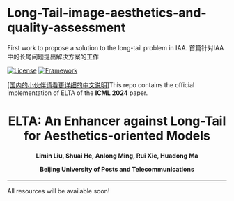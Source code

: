 # Long-Tail-image-aesthetics-and-quality-assessment
First work to propose a solution to the long-tail problem in IAA. 首篇针对IAA中的长尾问题提出解决方案的工作


[![License](https://img.shields.io/badge/License-Apache%202.0-blue.svg)](https://opensource.org/licenses/Apache-2.0)
[![Framework](https://img.shields.io/badge/PyTorch-%23EE4C2C.svg?&logo=PyTorch&logoColor=white)](https://pytorch.org/)

[[国内的小伙伴请看更详细的中文说明]](https://github.com/woshidandan/Long-Tail-image-aesthetics-and-quality-assessment/blob/main/CN_README.md)This repo contains the official implementation of ELTA of the **ICML 2024** paper.

<div align="center">
<h1>
<b>
ELTA: An Enhancer against Long-Tail for Aesthetics-oriented Models
</b>
</h1>
<h4>
<b>
Limin Liu, Shuai He, Anlong Ming, Rui Xie, Huadong Ma
    
Beijing University of Posts and Telecommunications
</b>
</h4>
</div>

-----------------------------------------
All resources will be available soon!
